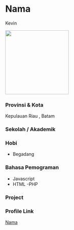 # Nama
Kevin

<img src="https://encrypted-tbn0.gstatic.com/images?q=tbn:ANd9GcQw9cnEvZ98kadKb7ZIhW20sXOTNVlEsH1q4Q&usqp=CAU" width="200" height="200" align="center"/>

### Provinsi & Kota

Kepulauan Riau , Batam

### Sekolah / Akademik


### Hobi

- Begadang


### Bahasa Pemograman 

- Javascript
- HTML
-PHP

### Project



### Profile Link

[Nama](https://github.com/v1nv4ld0)
